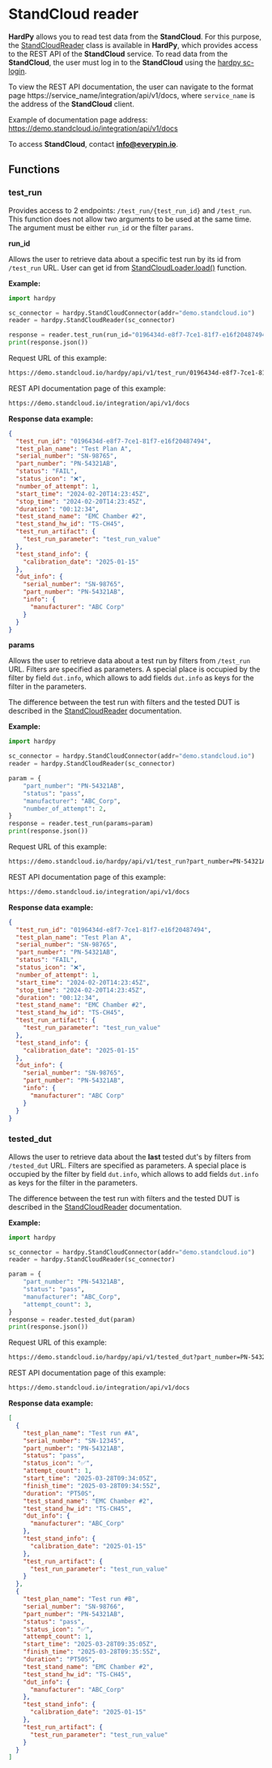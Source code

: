 # StandCloud reader

**HardPy** allows you to read test data from the **StandCloud**.
For this purpose, the [StandCloudReader](./../documentation/pytest_hardpy.md#standcloudreader)
class is available in **HardPy**, which provides access to the REST API of the **StandCloud** service.
To read data from the **StandCloud**, the user must log in to the **StandCloud**
using the [hardpy sc-login](./../documentation/cli.md#sc-login).

To view the REST API documentation, the user can navigate to the format page
https://service_name/integration/api/v1/docs,
where `service_name` is the address of the **StandCloud** client.

Example of documentation page address: https://demo.standcloud.io/integration/api/v1/docs

To access **StandCloud**, contact **info@everypin.io**.

## Functions

### test_run

Provides access to 2 endpoints: `/test_run/{test_run_id}` and `/test_run`.
This function does not allow two arguments to be used at the same time.
The argument must be either `run_id` or the filter `params`.

**run_id**

Allows the user to retrieve data about a specific test run by its id from `/test_run` URL.
User can get id from [StandCloudLoader.load()](./../documentation/pytest_hardpy.md#standcloudloader)
function.

**Example:**

```python
import hardpy

sc_connector = hardpy.StandCloudConnector(addr="demo.standcloud.io")
reader = hardpy.StandCloudReader(sc_connector)

response = reader.test_run(run_id="0196434d-e8f7-7ce1-81f7-e16f20487494")
print(response.json())
```

Request URL of this example:

```bash
https://demo.standcloud.io/hardpy/api/v1/test_run/0196434d-e8f7-7ce1-81f7-e16f20487494
```

REST API documentation page of this example:

```bash
https://demo.standcloud.io/integration/api/v1/docs
```

**Response data example:**

```json
{
  "test_run_id": "0196434d-e8f7-7ce1-81f7-e16f20487494",
  "test_plan_name": "Test Plan A",
  "serial_number": "SN-98765",
  "part_number": "PN-54321AB",
  "status": "FAIL",
  "status_icon": "❌",
  "number_of_attempt": 1,
  "start_time": "2024-02-20T14:23:45Z",
  "stop_time": "2024-02-20T14:23:45Z",
  "duration": "00:12:34",
  "test_stand_name": "EMC Chamber #2",
  "test_stand_hw_id": "TS-CH45",
  "test_run_artifact": {
    "test_run_parameter": "test_run_value"
  },
  "test_stand_info": {
    "calibration_date": "2025-01-15"
  },
  "dut_info": {
    "serial_number": "SN-98765",
    "part_number": "PN-54321AB",
    "info": {
      "manufacturer": "ABC Corp"
    }
  }
}
```

**params**

Allows the user to retrieve data about a test run by filters from `/test_run` URL.
Filters are specified as parameters. A special place is occupied by the filter by field `dut.info`,
which allows to add fields `dut.info` as keys for the filter in the parameters.

The difference between the test run with filters and the tested DUT is described in the
[StandCloudReader](./../documentation/pytest_hardpy.md#standcloudreader) documentation.

**Example:**

```python
import hardpy

sc_connector = hardpy.StandCloudConnector(addr="demo.standcloud.io")
reader = hardpy.StandCloudReader(sc_connector)

param = {
    "part_number": "PN-54321AB",
    "status": "pass",
    "manufacturer": "ABC_Corp",
    "number_of_attempt": 2,
}
response = reader.test_run(params=param)
print(response.json())
```

Request URL of this example:

```bash
https://demo.standcloud.io/hardpy/api/v1/test_run?part_number=PN-54321AB&status=pass&manufacturer=ABC_Corp&number_of_attempt=2
```

REST API documentation page of this example:

```bash
https://demo.standcloud.io/integration/api/v1/docs
```

**Response data example:**

```json
{
  "test_run_id": "0196434d-e8f7-7ce1-81f7-e16f20487494",
  "test_plan_name": "Test Plan A",
  "serial_number": "SN-98765",
  "part_number": "PN-54321AB",
  "status": "FAIL",
  "status_icon": "❌",
  "number_of_attempt": 1,
  "start_time": "2024-02-20T14:23:45Z",
  "stop_time": "2024-02-20T14:23:45Z",
  "duration": "00:12:34",
  "test_stand_name": "EMC Chamber #2",
  "test_stand_hw_id": "TS-CH45",
  "test_run_artifact": {
    "test_run_parameter": "test_run_value"
  },
  "test_stand_info": {
    "calibration_date": "2025-01-15"
  },
  "dut_info": {
    "serial_number": "SN-98765",
    "part_number": "PN-54321AB",
    "info": {
      "manufacturer": "ABC Corp"
    }
  }
}
```

### tested_dut

Allows the user to retrieve data about the **last** tested dut's by filters from `/tested_dut` URL.
Filters are specified as parameters. A special place is occupied by the filter by field `dut.info`,
which allows to add fields `dut.info` as keys for the filter in the parameters.

The difference between the test run with filters and the tested DUT is described in the
[StandCloudReader](./../documentation/pytest_hardpy.md#standcloudreader) documentation.

**Example:**

```python
import hardpy

sc_connector = hardpy.StandCloudConnector(addr="demo.standcloud.io")
reader = hardpy.StandCloudReader(sc_connector)

param = {
    "part_number": "PN-54321AB",
    "status": "pass",
    "manufacturer": "ABC_Corp",
    "attempt_count": 3,
}
response = reader.tested_dut(param)
print(response.json())
```

Request URL of this example:

```bash
https://demo.standcloud.io/hardpy/api/v1/tested_dut?part_number=PN-54321AB&status=pass&manufacturer=ABC_Corp&attempt_count=3
```

REST API documentation page of this example:

```bash
https://demo.standcloud.io/integration/api/v1/docs
```

**Response data example:**

```json
[
  {
    "test_plan_name": "Test run #A",
    "serial_number": "SN-12345",
    "part_number": "PN-54321AB",
    "status": "pass",
    "status_icon": "✅",
    "attempt_count": 1,
    "start_time": "2025-03-28T09:34:05Z",
    "finish_time": "2025-03-28T09:34:55Z",
    "duration": "PT50S",
    "test_stand_name": "EMC Chamber #2",
    "test_stand_hw_id": "TS-CH45",
    "dut_info": {
      "manufacturer": "ABC_Corp"
    },
    "test_stand_info": {
      "calibration_date": "2025-01-15"
    },
    "test_run_artifact": {
      "test_run_parameter": "test_run_value"
    }
  },
  {
    "test_plan_name": "Test run #B",
    "serial_number": "SN-98766",
    "part_number": "PN-54321AB",
    "status": "pass",
    "status_icon": "✅",
    "attempt_count": 1,
    "start_time": "2025-03-28T09:35:05Z",
    "finish_time": "2025-03-28T09:35:55Z",
    "duration": "PT50S",
    "test_stand_name": "EMC Chamber #2",
    "test_stand_hw_id": "TS-CH45",
    "dut_info": {
      "manufacturer": "ABC_Corp"
    },
    "test_stand_info": {
      "calibration_date": "2025-01-15"
    },
    "test_run_artifact": {
      "test_run_parameter": "test_run_value"
    }
  }
]
```
